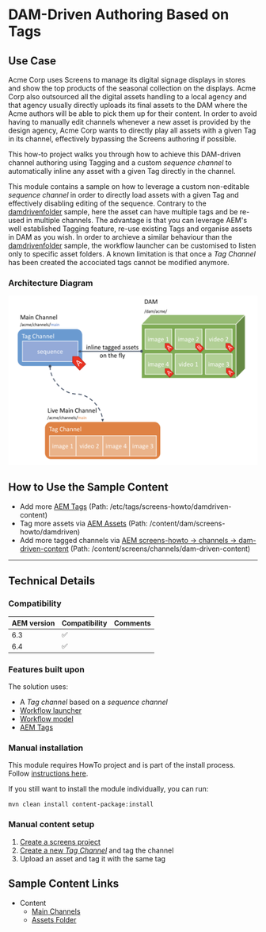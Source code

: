 DAM-Driven Authoring Based on Tags
==================================

Use Case
--------

Acme Corp uses Screens to manage its digital signage displays in stores and show the top products of the seasonal collection on the displays. Acme Corp also outsourced all the digital assets handling to a local agency and that agency usually directly uploads its final assets to the DAM where the Acme authors will be able to pick them up for their content. In order to avoid having to manually edit channels whenever a new asset is provided by the design agency, Acme Corp wants to directly play all assets with a given Tag in its channel, effectively bypassing the Screens authoring if possible.

This how-to project walks you through how to achieve this DAM-driven channel authoring using Tagging and a custom _sequence channel_ to automatically inline any asset with a given Tag directly in the channel.

This module contains a sample on how to leverage a custom non-editable _sequence channel_ in order to directly load assets with a given Tag and effectively disabling editing of the sequence. Contrary to the [damdrivenfolder](../damdrivenfolder/) sample, here the asset can have multiple tags and be re-used in multiple channels. The advantage is that you can leverage AEM's well established Tagging feature, re-use existing Tags and organise assets in DAM as you wish. In order to archieve a similar behaviour than the [damdrivenfolder](../damdrivenfolder/) sample, the workflow launcher can be customised to listen only to specific asset folders. A known limitation is that once a _Tag Channel_ has been created the accociated tags cannot be modified anymore.


### Architecture Diagram

![DAM-driven folder Architecture Diagram](diagram.png)

How to Use the Sample Content
-----------------------------

* Add more [AEM Tags](http://localhost:4502/aem/tags) (Path: /etc/tags/screens-howto/damdriven-content)
* Tag more assets via [AEM Assets](http://localhost:4502/assets.html/content/dam) (Path: /content/dam/screens-howto/damdriven) 
* Add more tagged channels via [AEM screens-howto -> channels -> dam-driven-content](http://localhost:4502/screens.html/content/screens/screens-howto/channels/dam-driven-content) (Path: /content/screens/channels/dam-driven-content)

---

Technical Details
-----------------

### Compatibility

AEM version|Compatibility           |Comments
-----------|------------------------|--------
6.3        |:white_check_mark:      |
6.4        |:white_check_mark:      |

### Features built upon

The solution uses:
- A _Tag channel_ based on a _sequence channel_
- [Workflow launcher](https://helpx.adobe.com/experience-manager/6-4/sites/administering/using/workflows.html)
- [Workflow model](https://helpx.adobe.com/experience-manager/6-4/sites/developing/using/workflows.html#Model)
- [AEM Tags](https://helpx.adobe.com/experience-manager/6-4/sites/authoring/using/tags.html)

### Manual installation

This module requires HowTo project and is part of the install process. Follow [instructions here](../../README.md).

If you still want to install the module individually, you can run:

```
mvn clean install content-package:install
```

### Manual content setup

1. [Create a screens project](https://helpx.adobe.com/experience-manager/6-4/sites/authoring/using/creating-a-screens-project.html)
0. [Create a new _Tag Channel_](https://helpx.adobe.com/experience-manager/6-4/sites/authoring/using/managing-channels.html#CreatingaNewChannel) and tag the channel
0. Upload an asset and tag it with the same tag


Sample Content Links
--------------------

+ Content
    + [Main Channels](http://localhost:4502/screens.html/content/screens/screens-howto/channels/dam-driven-content)
    + [Assets Folder](http://localhost:4502/assets.html/content/dam/screens-howto/damdriven)

